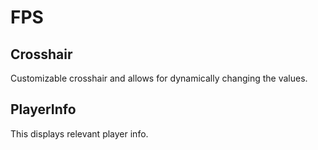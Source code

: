 # FPS
## Crosshair
Customizable crosshair and allows for dynamically changing the values.

## PlayerInfo
This displays relevant player info.